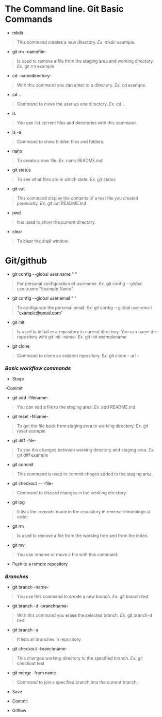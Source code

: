 # **The Command line.** Git Basic Commands

- mkdir 
>This command creates a new directory. *Ex.* mkdir example.

- git rm -namefile-
>Is used to remove a file from the staging area and working directory. *Ex.* git rm example

- cd -namedirectory-
>With this command you can enter to a directory. *Ex.* cd example.

- cd ..
>Command to move the user up one directory. *Ex.* cd .. 

- ls 
>You can list current files and directories with this command.

- ls -a
>Command to show hidden files and folders.

- nano
>To create a new file. *Ex.* nano README.md

- git status
>To see what files are in which state. *Ex.* git status

- git cat 
>This command display the contents of a text file you created previously. *Ex.* git cat README.md

- pwd	
>It is used to show the current directory.

- clear	
>To clear the shell window.  

 

# **Git/github**

- git config --global user.name " "
>For personal configuration of username.  *Ex.* git config --global user.name "Example Name"

- git config --global user.email " "
>To configurate the personal email.  *Ex.*  git config --global user.email "example@gmail.com"

- git init
>Is used to initialize a repository in current directory. You can name the repository with git init -name-  *Ex.* git init examplename

- git clone
>Command to clone an existent repository. *Ex.* git clone - url -


### ***Basic workflow commands***

- Stage


-Commit


- git add -filename-
>You can add a file to the staging area. *Ex.* add README.md

- git reset -filname-
>To get the file back from staging area to working directory.  *Ex.* git reset example

- git diff -file-
>To see the changes between working directory and staging area.  *Ex.* git diff example

- git commit
>This command is used to commit chages added to the staging area.

- git checkout -- -file-
>Command to discard changes in the working directory.

- git log
>It lists the commits made in the repository in reverse chronological order.

- git rm
>Is used to remove a file from the working tree and from the index.

- git mv
>You can rename or move a file with this command.

- Push to a remote repository

### ***Branches***

- git branch -name-
>You use this command to create a new branch.  *Ex.* git branch test 

- git branch -d -branchname-
>With this command you erase the selected branch. *Ex.* git branch-d test

- git branch -a
>It lists all branches in repository.

- git checkout -branchname-
>This changes working directory to the specified branch. *Ex.* git checkout test

- git merge -from name-
>Command to join a specified branch into the current branch.

- Save

- Commit



- Gitflow
